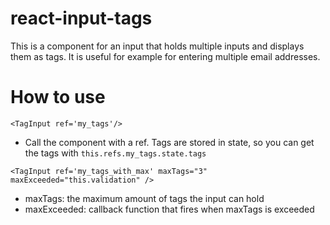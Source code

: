 # react-input-tags

This is a component for an input that holds multiple inputs and displays them as tags. It is useful for
example for entering multiple email addresses. 


# How to use

`<TagInput ref='my_tags'/>`
- Call the component with a ref. Tags are stored in state, so you can get the tags with `this.refs.my_tags.state.tags`

`<TagInput ref='my_tags_with_max' maxTags="3" maxExceeded="this.validation" />`
- maxTags: the maximum amount of tags the input can hold
- maxExceeded: callback function that fires when maxTags is exceeded

